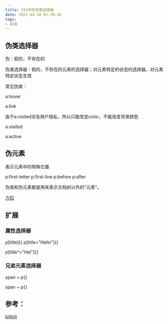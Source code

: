 ```yaml
---
title: CSS中的伪类选择器
date: 2021-04-10 01:39:36
tags:
- 前端
---
```

## 伪类选择器

伪：假的，不存在的

伪类选择器：假的，不存在的元素的选择器；对元素特定的状态的选择器，对元素特定状态生效

常见伪类：

a:hover

a:link

由于a:visited涉及用户隐私，所以只能改变color，不能改变背景颜色

a:visited

a:active

## 伪元素

表示元素中的特殊位置

p:first-letter
p:first-line
p:before
p:after

伪类和伪元素都是用来表示文档树以外的"元素"。

[力扣](https://leetcode-cn.com/circle/discuss/B56jUg/)

## 扩展

### 属性选择器

p[title]{}
p[title="Hello"]{}
<!-- 选择title属性值开头为Hel的元素 -->
p[title^="Hel"]{}

### 兄弟元素选择器

span + p{}

span ~ p{}

## 参考：

[bilibili](https://www.bilibili.com/video/BV1sW411T78k?p=28)
